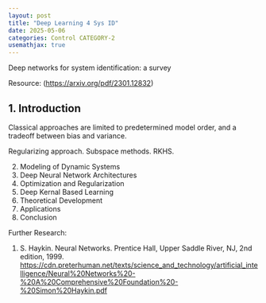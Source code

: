 ```yaml
---
layout: post
title: "Deep Learning 4 Sys ID"
date: 2025-05-06
categories: Control CATEGORY-2
usemathjax: true
---
```


Deep networks for system identification: a survey

Resource: (https://arxiv.org/pdf/2301.12832)

## 1. Introduction

Classical approaches are limited to predetermined model order, and a tradeoff between bias and variance.

Regularizing approach. Subspace methods. RKHS.


2. Modeling of Dynamic Systems
3. Deep Neural Network Architectures 
4. Optimization and Regularization
5. Deep Kernal Based Learning
6. Theoretical Development
7. Applications
8. Conclusion

Further Research:

1. S. Haykin. Neural Networks. Prentice Hall, Upper Saddle River,
NJ, 2nd edition, 1999. https://cdn.preterhuman.net/texts/science_and_technology/artificial_intelligence/Neural%20Networks%20-%20A%20Comprehensive%20Foundation%20-%20Simon%20Haykin.pdf

